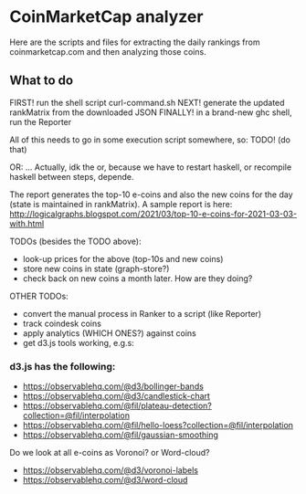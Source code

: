 # CoinMarketCap analyzer

Here are the scripts and files for extracting the daily rankings from
coinmarketcap.com and then analyzing those coins.

## What to do

FIRST! run the shell script curl-command.sh
NEXT! generate the updated rankMatrix from the downloaded JSON
FINALLY! in a brand-new ghc shell, run the Reporter

All of this needs to go in some execution script somewhere, so: TODO! (do that)

OR: ... Actually, idk the or, because we have to restart haskell, or recompile
haskell between steps, depende.

The report generates the top-10 e-coins and also the new coins for the day
(state is maintained in rankMatrix). A sample report is here:
http://logicalgraphs.blogspot.com/2021/03/top-10-e-coins-for-2021-03-03-with.html

TODOs (besides the TODO above):

* look-up prices for the above (top-10s and new coins)
* store new coins in state (graph-store?)
* check back on new coins a month later. How are they doing?

OTHER TODOs: 

* convert the manual process in Ranker to a script (like Reporter)
* track coindesk coins
* apply analytics (WHICH ONES?) against coins
* get d3.js tools working, e.g.s:

### d3.js has the following:

* https://observablehq.com/@d3/bollinger-bands
* https://observablehq.com/@d3/candlestick-chart
* https://observablehq.com/@fil/plateau-detection?collection=@fil/interpolation
* https://observablehq.com/@fil/hello-loess?collection=@fil/interpolation
* https://observablehq.com/@fil/gaussian-smoothing

Do we look at all e-coins as Voronoi? or Word-cloud?

* https://observablehq.com/@d3/voronoi-labels
* https://observablehq.com/@d3/word-cloud
